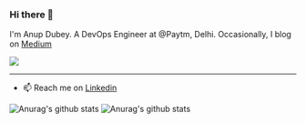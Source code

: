 ### Hi there 👋

I'm Anup Dubey. A DevOps Engineer at @Paytm, Delhi.
Occasionally, I blog on [Medium](https://medium.com/@anupdubey)

![](https://cdn.dribbble.com/users/1480650/screenshots/4739771/autodevops-dribbble-gif.gif)

---
- 📫 Reach me on [Linkedin](https://www.linkedin.com/in/anup-dubey/)

![Anurag's github stats](https://github-readme-stats.vercel.app/api/top-langs/?username=anup1384&show_icons=true&theme=tokyonight)
![Anurag's github stats](https://github-readme-stats.vercel.app/api?username=anup1384&show_icons=true&theme=tokyonight)


<!--
**anup1384/anup1384** is a ✨ _special_ ✨ repository because its `README.md` (this file) appears on your GitHub profile.

Here are some ideas to get you started:

- 🔭 I’m currently working on multiple projects but most importantly working on myself. 
- 🌱 I’m currently learning ML
- 👯 I’m looking to collaborate on anything that is related to Data. 
- 🤔 I’m looking for help with ...
- 💬 Ask me about what NOT to do. 

- 😄 Pronouns: ...
- ⚡ Fun fact: ...
-->
